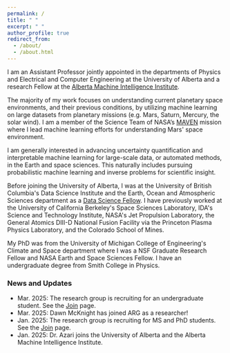 ```yaml
---
permalink: /
title: " "
excerpt: " "
author_profile: true
redirect_from: 
  - /about/
  - /about.html
---
```


I am an Assistant Professor jointly appointed in the departments of Physics and Electrical and Computer Engineering at the University of Alberta and a research Fellow at the [Alberta Machine Intelligence Institute](https://www.amii.ca/).

The majority of my work focuses on understanding current planetary space environments, and their previous conditions, by utilizing machine learning on large datasets from planetary missions (e.g. Mars, Saturn, Mercury, the solar wind). I am a member of the Science Team of NASA’s [MAVEN](https://science.nasa.gov/mission/maven/) mission where I lead machine learning efforts for understanding Mars' space environment. 

I am generally interested in advancing uncertainty quantification and interpretable machine learning for large-scale data, or automated methods, in the Earth and space sciences. This naturally includes pursuing probabilistic machine learning and inverse problems for scientific insight.

Before joining the University of Alberta, I was at the University of British Columbia's Data Science Institute and the Earth, Ocean and Atmospheric Sciences department as a [Data Science Fellow](https://dsi.ubc.ca/projects/2023/gaussian-processes-advancing-understanding-planetary-magnetism-spacecraft). I have previously worked at the University of California Berkeley's Space Sciences Laboratory, IDA's Science and Technology Institute, NASA's Jet Propulsion Laboratory, the General Atomics DIII-D National Fusion Facility via the Princeton Plasma Physics Laboratory, and the Colorado School of Mines. 

My PhD was from the University of Michigan College of Engineering's Climate and Space department where I was a NSF Graduate Research Fellow and NASA Earth and Space Sciences Fellow. I have an undergraduate degree from Smith College in Physics. 

### News and Updates

- Mar. 2025: The research group is recruiting for an undergraduate student. See the [Join](https://abbyazari.github.io/join/) page.
- Mar. 2025: Dawn McKnight has joined ARG as a researcher!
- Jan. 2025: The research group is recruiting for MS and PhD students. See the [Join](https://abbyazari.github.io/join/) page.
- Jan. 2025: Dr. Azari joins the University of Alberta and the Alberta Machine Intelligence Institute.














